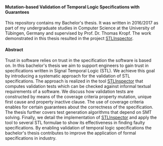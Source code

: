 #### Mutation-based Validation of Temporal Logic Specifications with Guarantees

This repository contains my Bachelor's thesis. It was written in 2016/2017 as part of my undergraduate studies in Computer Science at the University of Tübingen, Germany and supervised by Prof. Dr. Thomas Kropf. The work demonstrated in this thesis resulted in the project [STLInspector](https://github.com/STLInspector/STLInspector).

#### Abstract

Trust in software relies on trust in the specification the software is based on.
In this bachelor's thesis we aim to support engineers to gain trust in
specifications written in Signal Temporal Logic (STL). We achieve this goal by
introducing a systematic approach for the validation of STL specifications. The
approach is realized in the tool [STLInspector](https://github.com/STLInspector/STLInspector) that computes validation tests
which can be checked against informal textual requirements of a software. We
discuss how validation tests are constructed by means of the coverage criteria
property mutation, unique first cause and property inactive clause. The use of
coverage criteria enables for certain guarantees about the correctness of the
specification.  The thesis further covers test generation algorithms that depend
on SMT solving.  Finally, we detail the implementation of [STLInspector](https://github.com/STLInspector/STLInspector) and apply
the tool to several STL formulae to show its effectiveness in finding faulty
specifications. By enabling validation of temporal logic specifications the
bachelor's thesis contributes to improve the application of formal
specifications in industry.
